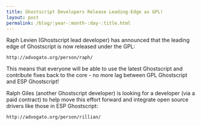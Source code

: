 ```yaml
---
title: Ghostscript Developers Release Leading-Edge as GPL!
layout: post
permalink: /blog/:year-:month-:day-:title.html
---
```


Raph Levien (Ghostscript lead developer) has announced that the leading edge of Ghostscript is now released under the GPL:

    http://advogato.org/person/raph/

This means that everyone will be able to use the latest Ghostscript and contribute fixes back to the core - no more lag between GPL Ghostscript and ESP Ghostscript!

Ralph Giles (another Ghostscript developer) is looking for a developer (via a paid contract) to help move this effort forward and integrate open source drivers like those in ESP Ghostscript:

    http://advogato.org/person/rillian/

